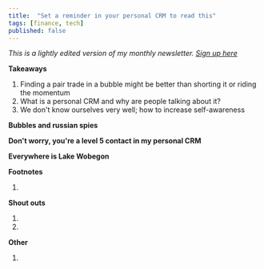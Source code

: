 ```yaml
---
title:  "Set a reminder in your personal CRM to read this"  
tags: [finance, tech]
published: false
---
```


*This is a lightly edited version of my monthly newsletter. [Sign up here](https://avoidboringpeople.substack.com/ "ABP")*

**Takeaways**
1. Finding a pair trade in a bubble might be better than shorting it or riding the momentum
2. What is a personal CRM and why are people talking about it?
3. We don't know ourselves very well; how to increase self-awareness

**Bubbles and russian spies**


**Don't worry, you're a level 5 contact in my personal CRM**


**Everywhere is Lake Wobegon**


**Footnotes**

1. 
**Shout outs**

1. 
2. 

**Other**

1. 
